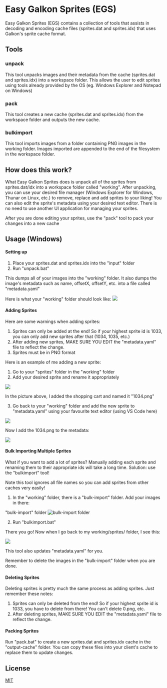 # Easy Galkon Sprites (EGS)

Easy Galkon Sprites (EGS) contains a collection of tools that assists in decoding and encoding cache files (sprites.dat and sprites.idx) that uses Galkon's sprite cache format.

## Tools

### unpack

This tool unpacks images and their metadata from the cache (sprites.dat and sprites.idx) into a workspace folder.
This allows the user to edit sprites using tools already provided by the OS (eg. Windows Explorer and Notepad on Windows)

### pack

This tool creates a new cache (sprites.dat and sprites.idx) from the workspace folder and outputs the new cache.

### bulkimport

This tool imports images from a folder containing PNG images in the working folder. Images imported are appended to the end of the filesystem in the workspace folder.

## How does this work?

What Easy Galkon Sprites does is unpack all of the sprites from sprites.dat/idx into a workspace folder called "working". After unpacking, you can use your desired file manager (Windows Explorer for Windows, Thunar on Linux, etc.) to remove, replace and add sprites to your liking! You can also edit the sprite's metadata using your desired text editor. There is no need to use another UI application for managing your sprites.

After you are done editing your sprites, use the "pack" tool to pack your changes into a new cache

## Usage (Windows)

#### Setting up

1. Place your sprites.dat and sprites.idx into the "input" folder
2. Run "unpack.bat"

This dumps all of your images into the "working" folder. It also dumps the image's metadata such as name, offsetX, offsetY, etc. into a file called "metadata.yaml"

Here is what your "working" folder should look like:
![](https://i.imgur.com/JtE1bir.png)

#### Adding Sprites

Here are some warnings when adding sprites:

1. Sprites can only be added at the end! So if your highest sprite id is 1033, you can only add new sprites after that (1034, 1035, etc.)
2. After adding new sprites, MAKE SURE YOU EDIT the "metadata.yaml" file to reflect the change.
3. Sprites must be in PNG format

Here is an example of me adding a new sprite:

1. Go to your "sprites" folder in the "working" folder
2. Add your desired sprite and rename it appropriately

![](https://i.imgur.com/chCcfUI.png)

In the picture above, I added the shopping cart and named it "1034.png"

3. Go back to your "working" folder and add the new sprite to "metadata.yaml" using your favourite text editor (using VS Code here)

![](https://i.imgur.com/zNEhgRh.png)

Now I add the 1034.png to the metadata:

![](https://i.imgur.com/7HzLCdn.png)

#### Bulk Importing Multiple Sprites

What if you want to add a lot of sprites? Manually adding each sprite and renaming them to their appropriate ids will take a long time.
Solution: use the "bulkimport" tool!

Note this tool ignores all file names so you can add sprites from other caches very easily!

1. In the "working" folder, there is a "bulk-import" folder. Add your images in there:

"bulk-import" folder
![bulk-import folder](https://i.imgur.com/3S3turX.png)

2. Run "bulkimport.bat"

There you go! Now when I go back to my working/sprites/ folder, I see this:

![](https://i.imgur.com/wRj7h3O.png)

This tool also updates "metadata.yaml" for you.

Remember to delete the images in the "bulk-import" folder when you are done.

#### Deleting Sprites

Deleting sprites is pretty much the same process as adding sprites. Just remember these notes:

1. Sprites can only be deleted from the end! So if your highest sprite id is 1033, you have to delete from there! You can't delete 0.png, etc.
2. After deleting sprites, MAKE SURE YOU EDIT the "metadata.yaml" file to reflect the change.

#### Packing Sprites

Run "pack.bat" to create a new sprites.dat and sprites.idx cache in the "output-cache" folder. You can copy these files into your client's cache to replace them to update changes.

## License
[MIT](https://choosealicense.com/licenses/mit/)
